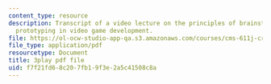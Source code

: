 ```yaml
---
content_type: resource
description: Transcript of a video lecture on the principles of brainstorming and
  prototyping in video game development.
file: https://ol-ocw-studio-app-qa.s3.amazonaws.com/courses/cms-611j-creating-video-games-fall-2014/f7f21fd68c207fb19f3e2a5c41508c8a_j8ZGpRo8jd4.pdf
file_type: application/pdf
resourcetype: Document
title: 3play pdf file
uid: f7f21fd6-8c20-7fb1-9f3e-2a5c41508c8a
---
```

